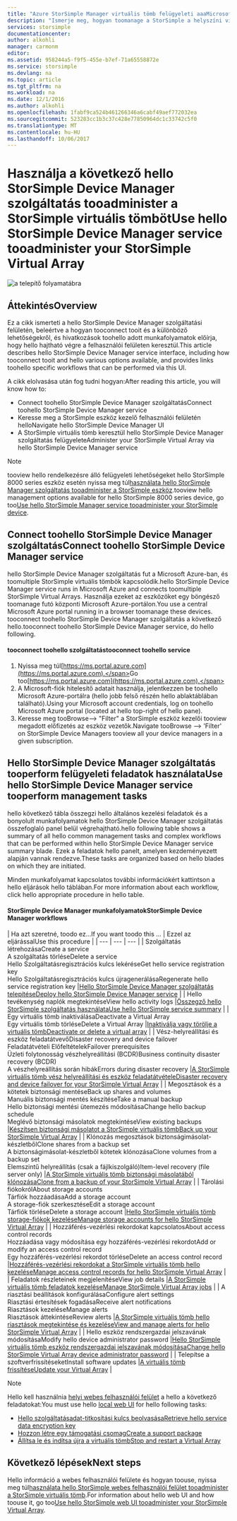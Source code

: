 ```yaml
---
title: "Azure StorSimple Manager virtuális tömb felügyeleti aaaMicrosoft |} Microsoft Docs"
description: "Ismerje meg, hogyan toomanage a StorSimple a helyszíni virtuális tömb hello StorSimple Device Manager szolgáltatással a hello Azure-portálon."
services: storsimple
documentationcenter: 
author: alkohli
manager: carmonm
editor: 
ms.assetid: 958244a5-f9f5-455e-b7ef-71a65558872e
ms.service: storsimple
ms.devlang: na
ms.topic: article
ms.tgt_pltfrm: na
ms.workload: na
ms.date: 12/1/2016
ms.author: alkohli
ms.openlocfilehash: 1fabf9ca524b461266346a6cabf49aef772032ea
ms.sourcegitcommit: 523283cc1b3c37c428e77850964dc1c33742c5f0
ms.translationtype: MT
ms.contentlocale: hu-HU
ms.lasthandoff: 10/06/2017
---
```

# <a name="use-hello-storsimple-device-manager-service-tooadminister-your-storsimple-virtual-array"></a><span data-ttu-id="91458-103">Használja a következő hello StorSimple Device Manager szolgáltatás tooadminister a StorSimple virtuális tömböt</span><span class="sxs-lookup"><span data-stu-id="91458-103">Use hello StorSimple Device Manager service tooadminister your StorSimple Virtual Array</span></span>
![a telepítő folyamatábra](./media/storsimple-virtual-array-manager-service-administration/manage4.png)

## <a name="overview"></a><span data-ttu-id="91458-105">Áttekintés</span><span class="sxs-lookup"><span data-stu-id="91458-105">Overview</span></span>
<span data-ttu-id="91458-106">Ez a cikk ismerteti a hello StorSimple Device Manager szolgáltatási felületén, beleértve a hogyan tooconnect tooit és a különböző lehetőségekről, és hivatkozások toohello adott munkafolyamatok előírja, hogy hello hajtható végre a felhasználói felületen keresztül.</span><span class="sxs-lookup"><span data-stu-id="91458-106">This article describes hello StorSimple Device Manager service interface, including how tooconnect tooit and hello various options available, and provides links toohello specific workflows that can be performed via this UI.</span></span>

<span data-ttu-id="91458-107">A cikk elolvasása után fog tudni hogyan:</span><span class="sxs-lookup"><span data-stu-id="91458-107">After reading this article, you will know how to:</span></span>

* <span data-ttu-id="91458-108">Connect toohello StorSimple Device Manager szolgáltatás</span><span class="sxs-lookup"><span data-stu-id="91458-108">Connect toohello StorSimple Device Manager service</span></span>
* <span data-ttu-id="91458-109">Keresse meg a StorSimple eszköz kezelő felhasználói felületén hello</span><span class="sxs-lookup"><span data-stu-id="91458-109">Navigate hello StorSimple Device Manager UI</span></span>
* <span data-ttu-id="91458-110">A StorSimple virtuális tömb keresztül hello StorSimple Device Manager szolgáltatás felügyelete</span><span class="sxs-lookup"><span data-stu-id="91458-110">Administer your StorSimple Virtual Array via hello StorSimple Device Manager service</span></span>

> [!NOTE]
> <span data-ttu-id="91458-111">tooview hello rendelkezésre álló felügyeleti lehetőségeket hello StorSimple 8000 series eszköz esetén nyissa meg túl[használata hello StorSimple Manager szolgáltatás tooadminister a StorSimple eszköz](storsimple-manager-service-administration.md).</span><span class="sxs-lookup"><span data-stu-id="91458-111">tooview hello management options available for hello StorSimple 8000 series device, go too[Use hello StorSimple Manager service tooadminister your StorSimple device](storsimple-manager-service-administration.md).</span></span>
> 
> 

## <a name="connect-toohello-storsimple-device-manager-service"></a><span data-ttu-id="91458-112">Connect toohello StorSimple Device Manager szolgáltatás</span><span class="sxs-lookup"><span data-stu-id="91458-112">Connect toohello StorSimple Device Manager service</span></span>
<span data-ttu-id="91458-113">hello StorSimple Device Manager szolgáltatás fut a Microsoft Azure-ban, és toomultiple StorSimple virtuális tömbök kapcsolódik.</span><span class="sxs-lookup"><span data-stu-id="91458-113">hello StorSimple Device Manager service runs in Microsoft Azure and connects toomultiple StorSimple Virtual Arrays.</span></span> <span data-ttu-id="91458-114">Használja ezeket az eszközöket egy böngésző toomanage futó központi Microsoft Azure-portálon.</span><span class="sxs-lookup"><span data-stu-id="91458-114">You use a central Microsoft Azure portal running in a browser toomanage these devices.</span></span> <span data-ttu-id="91458-115">tooconnect toohello StorSimple Device Manager szolgáltatás a következő hello.</span><span class="sxs-lookup"><span data-stu-id="91458-115">tooconnect toohello StorSimple Device Manager service, do hello following.</span></span>

#### <a name="tooconnect-toohello-service"></a><span data-ttu-id="91458-116">tooconnect toohello szolgáltatás</span><span class="sxs-lookup"><span data-stu-id="91458-116">tooconnect toohello service</span></span>
1. <span data-ttu-id="91458-117">Nyissa meg túl[https://ms.portal.azure.com](https://ms.portal.azure.com).</span><span class="sxs-lookup"><span data-stu-id="91458-117">Go too[https://ms.portal.azure.com](https://ms.portal.azure.com).</span></span>
2. <span data-ttu-id="91458-118">A Microsoft-fiók hitelesítő adatait használja, jelentkezzen be toohello Microsoft Azure-portálra (hello jobb felső részén hello ablaktáblában található).</span><span class="sxs-lookup"><span data-stu-id="91458-118">Using your Microsoft account credentials, log on toohello Microsoft Azure portal (located at hello top-right of hello pane).</span></span>
3. <span data-ttu-id="91458-119">Keresse meg tooBrowse--> "Filter" a StorSimple eszköz kezelői tooview megadott előfizetés az eszköz vezetők.</span><span class="sxs-lookup"><span data-stu-id="91458-119">Navigate tooBrowse --> 'Filter' on StorSimple Device Managers tooview all your device managers in a given subscription.</span></span>

## <a name="use-hello-storsimple-device-manager-service-tooperform-management-tasks"></a><span data-ttu-id="91458-120">Hello StorSimple Device Manager szolgáltatás tooperform felügyeleti feladatok használata</span><span class="sxs-lookup"><span data-stu-id="91458-120">Use hello StorSimple Device Manager service tooperform management tasks</span></span>
<span data-ttu-id="91458-121">hello következő tábla összegzi hello általános kezelési feladatok és a bonyolult munkafolyamatok hello StorSimple Device Manager szolgáltatás összefoglaló panel belül végrehajtható.</span><span class="sxs-lookup"><span data-stu-id="91458-121">hello following table shows a summary of all hello common management tasks and complex workflows that can be performed within hello StorSimple Device Manager service summary blade.</span></span> <span data-ttu-id="91458-122">Ezek a feladatok hello panelt, amelyen kezdeményezett alapján vannak rendezve.</span><span class="sxs-lookup"><span data-stu-id="91458-122">These tasks are organized based on hello blades on which they are initiated.</span></span>

<span data-ttu-id="91458-123">Minden munkafolyamat kapcsolatos további információkért kattintson a hello eljárások hello táblában.</span><span class="sxs-lookup"><span data-stu-id="91458-123">For more information about each workflow, click hello appropriate procedure in hello table.</span></span>

#### <a name="storsimple-device-manager-workflows"></a><span data-ttu-id="91458-124">StorSimple Device Manager munkafolyamatok</span><span class="sxs-lookup"><span data-stu-id="91458-124">StorSimple Device Manager workflows</span></span>
| <span data-ttu-id="91458-125">Ha azt szeretné, toodo ez...</span><span class="sxs-lookup"><span data-stu-id="91458-125">If you want toodo this ...</span></span> | <span data-ttu-id="91458-126">Ezzel az eljárással</span><span class="sxs-lookup"><span data-stu-id="91458-126">Use this procedure</span></span> |
| --- | --- | --- |
| <span data-ttu-id="91458-127">Szolgáltatás létrehozása</span><span class="sxs-lookup"><span data-stu-id="91458-127">Create a service</span></span></br><span data-ttu-id="91458-128">A szolgáltatás törlése</span><span class="sxs-lookup"><span data-stu-id="91458-128">Delete a service</span></span></br><span data-ttu-id="91458-129">Hello Szolgáltatásregisztrációs kulcs lekérése</span><span class="sxs-lookup"><span data-stu-id="91458-129">Get hello service registration key</span></span></br><span data-ttu-id="91458-130">Hello Szolgáltatásregisztrációs kulcs újragenerálása</span><span class="sxs-lookup"><span data-stu-id="91458-130">Regenerate hello service registration key</span></span> |[<span data-ttu-id="91458-131">Hello StorSimple Device Manager szolgáltatás telepítése</span><span class="sxs-lookup"><span data-stu-id="91458-131">Deploy hello StorSimple Device Manager service</span></span>](storsimple-virtual-array-manage-service.md) |
| <span data-ttu-id="91458-132">Hello tevékenység naplók megtekintése</span><span class="sxs-lookup"><span data-stu-id="91458-132">View hello activity logs</span></span> |[<span data-ttu-id="91458-133">Összegző hello StorSimple szolgáltatás használata</span><span class="sxs-lookup"><span data-stu-id="91458-133">Use hello StorSimple service summary</span></span>](storsimple-virtual-array-service-summary.md) |
| <span data-ttu-id="91458-134">Egy virtuális tömb inaktiválása</span><span class="sxs-lookup"><span data-stu-id="91458-134">Deactivate a Virtual Array</span></span></br><span data-ttu-id="91458-135">Egy virtuális tömb törlése</span><span class="sxs-lookup"><span data-stu-id="91458-135">Delete a Virtual Array</span></span> |[<span data-ttu-id="91458-136">Inaktiválja vagy törölje a virtuális tömb</span><span class="sxs-lookup"><span data-stu-id="91458-136">Deactivate or delete a virtual array</span></span>](storsimple-virtual-array-deactivate-and-delete-device.md) |
| <span data-ttu-id="91458-137">Vész-helyreállítási és eszköz feladatátvevő</span><span class="sxs-lookup"><span data-stu-id="91458-137">Disaster recovery and device failover</span></span></br><span data-ttu-id="91458-138">Feladatátvételi Előfeltételek</span><span class="sxs-lookup"><span data-stu-id="91458-138">Failover prerequisites</span></span></br><span data-ttu-id="91458-139">Üzleti folytonosság vészhelyreállítási (BCDR)</span><span class="sxs-lookup"><span data-stu-id="91458-139">Business continuity disaster recovery (BCDR)</span></span></br><span data-ttu-id="91458-140">A vészhelyreállítás során hibák</span><span class="sxs-lookup"><span data-stu-id="91458-140">Errors during disaster recovery</span></span> |[<span data-ttu-id="91458-141">A StorSimple virtuális tömb vész helyreállítási és eszköz feladatátvétele</span><span class="sxs-lookup"><span data-stu-id="91458-141">Disaster recovery and device failover for your StorSimple Virtual Array</span></span>](storsimple-virtual-array-failover-dr.md) |
| <span data-ttu-id="91458-142">Megosztások és a kötetek biztonsági mentése</span><span class="sxs-lookup"><span data-stu-id="91458-142">Back up shares and volumes</span></span></br><span data-ttu-id="91458-143">Manuális biztonsági mentés készítése</span><span class="sxs-lookup"><span data-stu-id="91458-143">Take a manual backup</span></span></br><span data-ttu-id="91458-144">Hello biztonsági mentési ütemezés módosítása</span><span class="sxs-lookup"><span data-stu-id="91458-144">Change hello backup schedule</span></span></br><span data-ttu-id="91458-145">Meglévő biztonsági másolatok megtekintése</span><span class="sxs-lookup"><span data-stu-id="91458-145">View existing backups</span></span> |[<span data-ttu-id="91458-146">Készítsen biztonsági másolatot a StorSimple virtuális tömb</span><span class="sxs-lookup"><span data-stu-id="91458-146">Back up your StorSimple Virtual Array</span></span>](storsimple-virtual-array-backup.md) |
| <span data-ttu-id="91458-147">Klónozás megosztások biztonságimásolat-készletből</span><span class="sxs-lookup"><span data-stu-id="91458-147">Clone shares from a backup set</span></span></br><span data-ttu-id="91458-148">A biztonságimásolat-készletből kötetek klónozása</span><span class="sxs-lookup"><span data-stu-id="91458-148">Clone volumes from a backup set</span></span></br><span data-ttu-id="91458-149">Elemszintű helyreállítás (csak a fájlkiszolgáló)</span><span class="sxs-lookup"><span data-stu-id="91458-149">Item-level recovery (file server only)</span></span> |[<span data-ttu-id="91458-150">A StorSimple virtuális tömb biztonsági másolatából klónozása</span><span class="sxs-lookup"><span data-stu-id="91458-150">Clone from a backup of your StorSimple Virtual Array</span></span>](storsimple-virtual-array-clone.md) |
| <span data-ttu-id="91458-151">Tárolási fiókokról</span><span class="sxs-lookup"><span data-stu-id="91458-151">About  storage accounts</span></span></br><span data-ttu-id="91458-152">Tárfiók hozzáadása</span><span class="sxs-lookup"><span data-stu-id="91458-152">Add a storage account</span></span></br><span data-ttu-id="91458-153">A storage-fiók szerkesztése</span><span class="sxs-lookup"><span data-stu-id="91458-153">Edit a storage account</span></span></br><span data-ttu-id="91458-154">Tárfiók törlése</span><span class="sxs-lookup"><span data-stu-id="91458-154">Delete a storage account</span></span> |[<span data-ttu-id="91458-155">Hello StorSimple virtuális tömb storage-fiókok kezelése</span><span class="sxs-lookup"><span data-stu-id="91458-155">Manage storage accounts for hello StorSimple Virtual Array</span></span>](storsimple-virtual-array-manage-storage-accounts.md) |
| <span data-ttu-id="91458-156">Hozzáférés-vezérlési rekordokat kapcsolatos</span><span class="sxs-lookup"><span data-stu-id="91458-156">About access control records</span></span></br><span data-ttu-id="91458-157">Hozzáadása vagy módosítása egy hozzáférés-vezérlési rekordot</span><span class="sxs-lookup"><span data-stu-id="91458-157">Add or modify an access control record</span></span> </br><span data-ttu-id="91458-158">Egy hozzáférés-vezérlési rekordot törlése</span><span class="sxs-lookup"><span data-stu-id="91458-158">Delete an access control record</span></span> |[<span data-ttu-id="91458-159">Hozzáférés-vezérlési rekordokat a StorSimple virtuális tömb hello kezelése</span><span class="sxs-lookup"><span data-stu-id="91458-159">Manage access control records for hello StorSimple Virtual Array</span></span>](storsimple-virtual-array-manage-acrs.md) |
| <span data-ttu-id="91458-160">Feladatok részleteinek megjelenítése</span><span class="sxs-lookup"><span data-stu-id="91458-160">View job details</span></span> |[<span data-ttu-id="91458-161">A StorSimple virtuális tömb feladatok kezelése</span><span class="sxs-lookup"><span data-stu-id="91458-161">Manage StorSimple Virtual Array jobs</span></span>](storsimple-virtual-array-manage-jobs.md) |
| <span data-ttu-id="91458-162">A riasztási beállítások konfigurálása</span><span class="sxs-lookup"><span data-stu-id="91458-162">Configure alert settings</span></span></br><span data-ttu-id="91458-163">Riasztási értesítések fogadása</span><span class="sxs-lookup"><span data-stu-id="91458-163">Receive alert notifications</span></span></br><span data-ttu-id="91458-164">Riasztások kezelése</span><span class="sxs-lookup"><span data-stu-id="91458-164">Manage alerts</span></span></br><span data-ttu-id="91458-165">Riasztások áttekintése</span><span class="sxs-lookup"><span data-stu-id="91458-165">Review alerts</span></span> |[<span data-ttu-id="91458-166">A StorSimple virtuális tömb hello riasztások megtekintése és kezelése</span><span class="sxs-lookup"><span data-stu-id="91458-166">View and manage alerts for hello StorSimple Virtual Array</span></span>](storsimple-virtual-array-manage-alerts.md) |
| <span data-ttu-id="91458-167">Hello eszköz rendszergazdai jelszavának módosítása</span><span class="sxs-lookup"><span data-stu-id="91458-167">Modify hello device administrator password</span></span> |[<span data-ttu-id="91458-168">Hello StorSimple virtuális tömb eszköz rendszergazdai jelszavának módosítása</span><span class="sxs-lookup"><span data-stu-id="91458-168">Change hello StorSimple Virtual Array device administrator password</span></span>](storsimple-virtual-array-change-device-admin-password.md) |
| <span data-ttu-id="91458-169">Telepítse a szoftverfrissítéseket</span><span class="sxs-lookup"><span data-stu-id="91458-169">Install software updates</span></span> |[<span data-ttu-id="91458-170">A virtuális tömb frissítése</span><span class="sxs-lookup"><span data-stu-id="91458-170">Update your Virtual Array</span></span>](storsimple-virtual-array-install-update.md) |

> [!NOTE]
> <span data-ttu-id="91458-171">Hello kell használnia [helyi webes felhasználói felület](storsimple-ova-web-ui-admin.md) a hello a következő feladatokat:</span><span class="sxs-lookup"><span data-stu-id="91458-171">You must use hello [local web UI](storsimple-ova-web-ui-admin.md) for hello following tasks:</span></span>
> 
> * [<span data-ttu-id="91458-172">Hello szolgáltatásadat-titkosítási kulcs beolvasása</span><span class="sxs-lookup"><span data-stu-id="91458-172">Retrieve hello service data encryption key</span></span>](storsimple-ova-web-ui-admin.md#get-the-service-data-encryption-key)
> * [<span data-ttu-id="91458-173">Hozzon létre egy támogatási csomag</span><span class="sxs-lookup"><span data-stu-id="91458-173">Create a support package</span></span>](storsimple-ova-web-ui-admin.md#generate-a-log-package)
> * [<span data-ttu-id="91458-174">Állítsa le és indítsa újra a virtuális tömb</span><span class="sxs-lookup"><span data-stu-id="91458-174">Stop and restart a Virtual Array</span></span>](storsimple-ova-web-ui-admin.md#shut-down-and-restart-your-device)
> 
> 

## <a name="next-steps"></a><span data-ttu-id="91458-175">Következő lépések</span><span class="sxs-lookup"><span data-stu-id="91458-175">Next steps</span></span>
<span data-ttu-id="91458-176">Hello információ a webes felhasználói felülete és hogyan toouse, nyissa meg túl[használata hello StorSimple webes felhasználói felület tooadminister a StorSimple virtuális tömb](storsimple-ova-web-ui-admin.md).</span><span class="sxs-lookup"><span data-stu-id="91458-176">For information about hello web UI and how toouse it, go too[Use hello StorSimple web UI tooadminister your StorSimple Virtual Array](storsimple-ova-web-ui-admin.md).</span></span>


